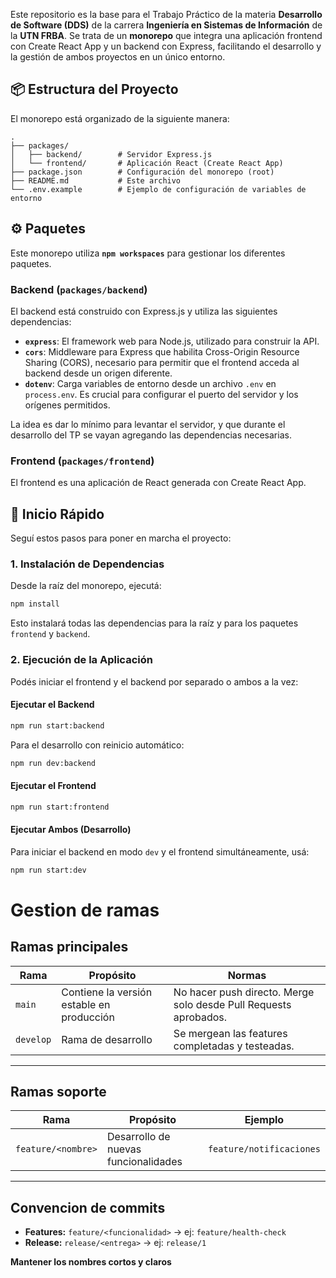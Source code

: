 Este repositorio es la base para el Trabajo Práctico de la materia **Desarrollo de Software (DDS)** de la carrera **Ingeniería en Sistemas de Información** de la **UTN FRBA**. Se trata de un **monorepo** que integra una aplicación frontend con Create React App y un backend con Express, facilitando el desarrollo y la gestión de ambos proyectos en un único entorno.

## 📦 Estructura del Proyecto

El monorepo está organizado de la siguiente manera:

```
.
├── packages/
│   ├── backend/        # Servidor Express.js
│   └── frontend/       # Aplicación React (Create React App)
├── package.json        # Configuración del monorepo (root)
├── README.md           # Este archivo
└── .env.example        # Ejemplo de configuración de variables de entorno
```

## ⚙️ Paquetes

Este monorepo utiliza **`npm workspaces`** para gestionar los diferentes paquetes.

### Backend (`packages/backend`)

El backend está construido con Express.js y utiliza las siguientes dependencias:

- **`express`**: El framework web para Node.js, utilizado para construir la API.
- **`cors`**: Middleware para Express que habilita Cross-Origin Resource Sharing (CORS), necesario para permitir que el frontend acceda al backend desde un origen diferente.
- **`dotenv`**: Carga variables de entorno desde un archivo `.env` en `process.env`. Es crucial para configurar el puerto del servidor y los orígenes permitidos.

La idea es dar lo mínimo para levantar el servidor, y que durante el desarrollo del TP se vayan agregando las dependencias necesarias.

### Frontend (`packages/frontend`)

El frontend es una aplicación de React generada con Create React App.

## 🚀 Inicio Rápido

Seguí estos pasos para poner en marcha el proyecto:

### 1\. Instalación de Dependencias

Desde la raíz del monorepo, ejecutá:

```bash
npm install
```

Esto instalará todas las dependencias para la raíz y para los paquetes `frontend` y `backend`.

### 2\. Ejecución de la Aplicación

Podés iniciar el frontend y el backend por separado o ambos a la vez:

#### Ejecutar el Backend

```bash
npm run start:backend
```

Para el desarrollo con reinicio automático:

```bash
npm run dev:backend
```

#### Ejecutar el Frontend

```bash
npm run start:frontend
```

#### Ejecutar Ambos (Desarrollo)

Para iniciar el backend en modo `dev` y el frontend simultáneamente, usá:

```bash
npm run start:dev
```

# Gestion de ramas

## Ramas principales

| Rama   | Propósito                                              | Normas                                                                 |
|--------|--------------------------------------------------------|------------------------------------------------------------------------|
| `main` | Contiene la versión estable en producción              | No hacer push directo. Merge solo desde Pull Requests aprobados.    |
| `develop` | Rama de desarrollo  | Se mergean las features completadas y testeadas.                      |

---

## Ramas soporte

| Rama                | Propósito                                               | Ejemplo                       |
|---------------------|--------------------------------------------------------|-------------------------------|
| `feature/<nombre>`  | Desarrollo de nuevas funcionalidades                   | `feature/notificaciones`      |
---

## Convencion de commits

- **Features:** `feature/<funcionalidad>` → ej: `feature/health-check`
- **Release:** `release/<entrega>` → ej: `release/1`

**Mantener los nombres cortos y claros**
